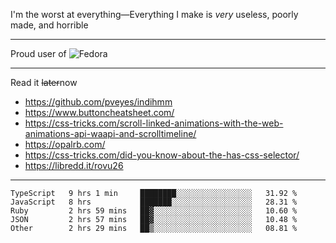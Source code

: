 I'm the worst at everything—Everything I make is *very* useless, poorly made, and horrible

___
Proud user of ![Fedora](https://img.shields.io/badge/-Fedora-white?style=flat-square&logo=fedora)

___
Read it <s>later</s>now
- https://github.com/pveyes/indihmm
- https://www.buttoncheatsheet.com/
- https://css-tricks.com/scroll-linked-animations-with-the-web-animations-api-waapi-and-scrolltimeline/
- https://opalrb.com/
- https://css-tricks.com/did-you-know-about-the-has-css-selector/
- https://libredd.it/rovu26

___
<!--START_SECTION:waka-->
```text
TypeScript   9 hrs 1 min     ████████░░░░░░░░░░░░░░░░░   31.92 % 
JavaScript   8 hrs           ███████░░░░░░░░░░░░░░░░░░   28.31 % 
Ruby         2 hrs 59 mins   ██▓░░░░░░░░░░░░░░░░░░░░░░   10.60 % 
JSON         2 hrs 57 mins   ██▓░░░░░░░░░░░░░░░░░░░░░░   10.48 % 
Other        2 hrs 29 mins   ██▒░░░░░░░░░░░░░░░░░░░░░░   08.81 % 
```
<!--END_SECTION:waka-->
